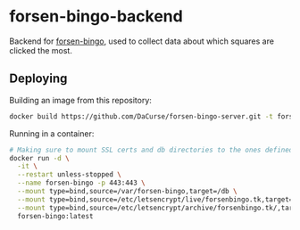 # forsen-bingo-backend

Backend for [forsen-bingo](https://github.com/DaCurse/forsen-bingo), used to collect data about which squares are clicked the most.

## Deploying

Building an image from this repository:

```sh
docker build https://github.com/DaCurse/forsen-bingo-server.git -t forsen-bingo:latest
```

Running in a container:

```sh
# Making sure to mount SSL certs and db directories to the ones defined in Dockerfile
docker run -d \
  -it \
  --restart unless-stopped \
  --name forsen-bingo -p 443:443 \
  --mount type=bind,source=/var/forsen-bingo,target=/db \
  --mount type=bind,source=/etc/letsencrypt/live/forsenbingo.tk,target=/ssl/live/forsenbingo.tk \
  --mount type=bind,source=/etc/letsencrypt/archive/forsenbingo.tk/,target=/ssl/archive/forsenbingo.tk/ \
  forsen-bingo:latest
```
